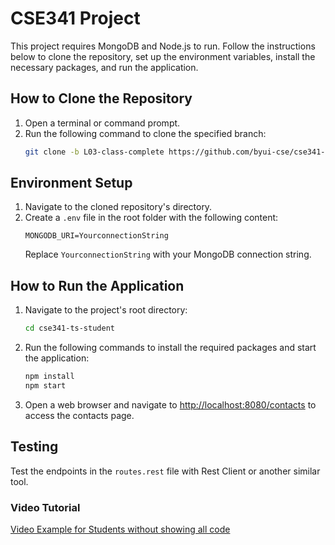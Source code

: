 # CSE341 Project

This project requires MongoDB and Node.js to run. Follow the instructions below to clone the repository, set up the environment variables, install the necessary packages, and run the application.

## How to Clone the Repository

1. Open a terminal or command prompt.
2. Run the following command to clone the specified branch:
   ```bash
   git clone -b L03-class-complete https://github.com/byui-cse/cse341-ts-student.git
   ```

## Environment Setup

1. Navigate to the cloned repository's directory.
2. Create a `.env` file in the root folder with the following content:
   ```env
   MONGODB_URI=YourconnectionString
   ```
   Replace `YourconnectionString` with your MongoDB connection string.

## How to Run the Application

1. Navigate to the project's root directory:
   ```bash
   cd cse341-ts-student
   ```
2. Run the following commands to install the required packages and start the application:
   ```bash
   npm install
   npm start
   ```

3. Open a web browser and navigate to [http://localhost:8080/contacts](http://localhost:8080/contacts) to access the contacts page.

## Testing

Test the endpoints in the `routes.rest` file with Rest Client or another similar tool.

### Video Tutorial

[Video Example for Students without showing all code](https://www.youtube.com/watch?v=MhObHmqk58U)
